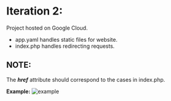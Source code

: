 # Iteration 2:

Project hosted on Google Cloud.

- app.yaml handles static files for website.
- index.php handles redirecting requests.

## **NOTE:**
The _**href**_ attribute should correspond to the cases in index.php.

**Example:** ![example](https://user-images.githubusercontent.com/55907638/135772510-f7ab5c7b-2532-40d5-b7fe-ef22e01372a2.png)

